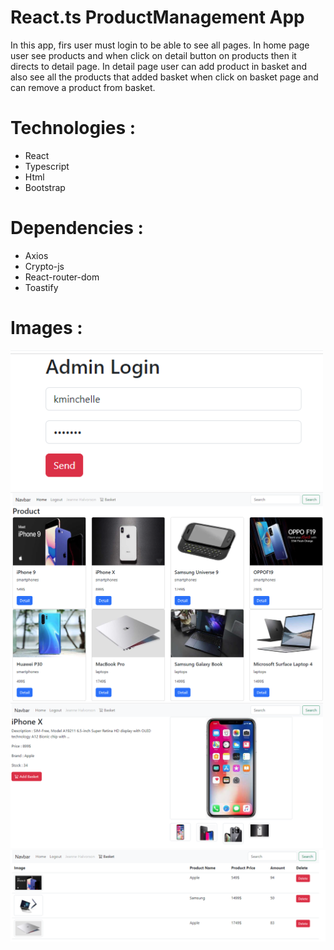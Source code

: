# React.ts ProductManagement App

<p>
  In this app, firs user must login to be able to see all pages. In home page user see products and when click on detail button on products then it directs to detail page.
  In detail page user can add product in basket and also see all the products that added basket when click on basket page and can remove a product from basket.
</p>

# Technologies :
- React
- Typescript
- Html
- Bootstrap

# Dependencies :
- Axios
- Crypto-js
- React-router-dom
- Toastify

# Images :
<p>
  <img src="https://github.com/OguzhanKtn/React-ProductManagement/blob/main/images/Login.png" width="500" style="max-width:100%;"> <br/>
  <img src="https://github.com/OguzhanKtn/React-ProductManagement/blob/main/images/home.png" width="500" style="max-width:100%;"><br/>
  <img src="https://github.com/OguzhanKtn/React-ProductManagement/blob/main/images/detail.png" width="500" style="max-width:100%;"><br/>
  <img src="https://github.com/OguzhanKtn/React-ProductManagement/blob/main/images/Basket.png" width="700" style="max-width:100%;">
</p>
